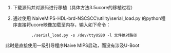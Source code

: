1. 下载源码并对源码进行移植（具体方法3.5ucore的移植过程）
2. 通过使用 NaiveMIPS-HDL-brd-NSCSCC\utility\serial\_load.py 的python程序直接将ucore映像加载至内存，输入如下命令：

   ```
           ./serial_load.py -s /dev/ttyUSB0 -l 文件绝对路径
   ```

此时是直接使用一级引导程序Naive MIPS启动，而没有涉及U-Boot

